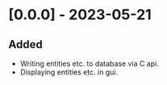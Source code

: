 # [0.0.0] - 2023-05-21

## Added
- Writing entities etc. to database via C api.
- Displaying entities etc. in gui.
